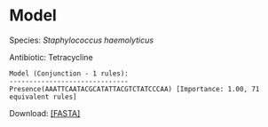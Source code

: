 
# Model

Species: *Staphylococcus haemolyticus*

Antibiotic: Tetracycline

```
Model (Conjunction - 1 rules):
------------------------------
Presence(AAATTCAATACGCATATTACGTCTATCCCAA) [Importance: 1.00, 71 equivalent rules]

```

Download: [[FASTA]](./model.fasta)

